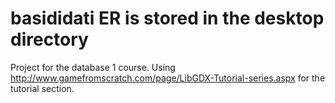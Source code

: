 # basididati ER is stored in the desktop directory
Project for the database 1 course. Using http://www.gamefromscratch.com/page/LibGDX-Tutorial-series.aspx for the tutorial section.
